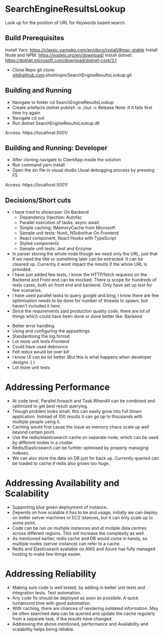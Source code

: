 # SearchEngineResultsLookup
Look up for the position of URL for Keywords based search.

## Build Prerequisites
Install Yarn: https://classic.yarnpkg.com/en/docs/install/#mac-stable
Install Node and NPM: https://nodejs.org/en/download/
Install dotnet: https://dotnet.microsoft.com/download/dotnet-core/3.1

- Clone Repo
git clone git@github.com:shishirajm/SearchEngineResultsLookup.git

## Building and Running

- Navigate to folder
cd SearchEngineResultsLookup
- Create artefacts
dotnet publish -o ./out -c Release
Note: if it fails first time try again
- Navigate
cd out
- Run
dotnet SearchEngineResultsLookup.dll

Access: https://localhost:5001/

## Building and Running: Developer
- After cloning navigate to
ClientApp inside the solution
- Run command
yarn install
- Open the sln file in visual studio
Usual debugging process by pressing F5

Access: https://localhost:5001/

## Decisions/Short cuts
- I have tried to showcase:
  On Backend
  * Dependency Injection: Autofac
  * Parallel execution of tasks: async await
  * Simple caching: IMemoryCache from Microsoft
  * Sample unit tests: Nunit, NSubstitue
  On Frontend
  * React component, React Hooks with TypeScript
  * Styled components
  * Sample unit tests: Jest and Enzyme
- In parser storing the whole node though we need only the URL, just that if we need the title or something later can be extracted. It can be cleaned up. Currently it wont impact the results if the whole URL is provided.
- I have just added few tests, I know the HTTP/fetch requests on the Backend and Front end can be mocked. There is scope for hundreds of tests cases, both on front end and backend. Only have set up test for few scenarios.
- I have used parallel tasks to query google and bing, I know there are few optimisation needs to be done for number of threads to spawn, but haven't included it here.
- Since the requirements said production quality code, there are lot of things which could have been done or done better like:
  Backend
 * Better error handling
 * Using and configuring the appsettings
 * Standardising the log format
 * Lot more unit tests
  Frontend
 * Could have used debounce
 * Felt redux would be over kill
 * I know UI can be lot better (But this is what happens when developer designs :) )
 * Lot more unit tests
 
 # Addressing Performance
 - At code level, Parallel.foreach and Task.WhenAll can be combined and optimized to get best result querying.
 - Though problem looks small, this can easily grow into full blown application. Instead of 100 results it can go up to thousands with multiple people using it.
 - Caching would first cause the issue as memory chace scale up well beyond certain point. 
 - Use the redis/elasticsearch cache on separate node, which can be used by different nodes in a cluster.
 - Redis/Elasticsearch can be furhter optimised by properly managing indexes.
 - We can also store the data on DB just for back up. Currently queried can be loaded to cache if redis also grows too huge.
 
 # Addressing Availability and Scalability
 - Supporting blue green deployment of instance.
 - Depends on how scalable it has to be and usage, initially we can deploy on better server machines or EC2 istances, but it can only scale up to some point.
 - Code can be run on multiple instances and at mutiple data centres across different regions. This will increase the complexity as well.
 - As mentioned earlier, redis cache and DB would come in handy, so multiple nodes (server instance) can refer to a cache.
 - Redis and Elasticseach available on AWS and Azure has fully managed hosting to make few things easier.
 
 # Addressing Reliability
 - Making sure code is well tested, by adding in better unit tests and integration tests. Test automation.
 - Any code fix should be deployed as soon as possibile. A quick turnaround time with good automation.
 - With caching, there are chances of rendering outdated information. May be often searched data can be queried and update the cache regularly from a separate task, if the results have changed.
 - Addressing the above mentioned, performance and Availability and scalability helps being reliable.
 


